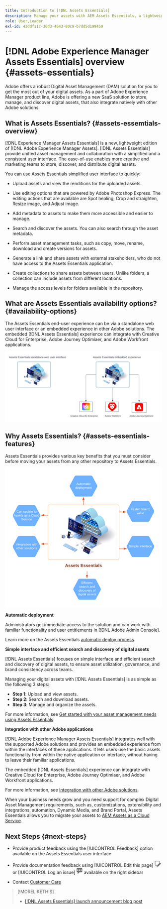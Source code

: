 ```yaml
---
title: Introduction to [!DNL Assets Essentials]
description: Manage your assets with AEM Assets Essentials, a lightweight tool that works within Experience Cloud applications.
role: User,Leader
exl-id: 43ddf11c-36d3-4643-80c9-b7dd5d199450
---
```

# [!DNL Adobe Experience Manager Assets Essentials] overview {#assets-essentials}

<!-- TBD: Update this banner to remove Beta label. 
![Banner image for beta docs](assets/do-not-localize/banner-image-beta-docs.png)

-->

Adobe offers a robust Digital Asset Management (DAM) solution for you to get the most out of your digital assets. As a part of Adobe Experience Manager product line, Adobe is offering a new SaaS solution to store, manage, and discover digital assets, that also integrate natively with other Adobe solutions.

## What is Assets Essentials? {#assets-essemtials-overview}

[!DNL Experience Manager Assets Essentials] is a new, lightweight edition of [!DNL Adobe Experience Manager Assets]. [!DNL Assets Essentials] provide unified asset management and collaboration with a simplified and a consistent user interface. The ease-of-use enables more creative and marketing teams to store, discover, and distribute digital assets.

You can use Assets Essentials simplified user interface to quickly:

* Upload assets and view the renditions for the uploaded assets.

* Use editing options that are powered by Adobe Photoshop Express. The editing actions that are available are Spot healing, Crop and straighten, Resize image, and Adjust image.

* Add metadata to assets to make them more accessible and easier to manage.

* Search and discover the assets. You can also search through the asset metadata.

* Perform asset management tasks, such as copy, move, rename, download and create versions for assets.

* Generate a link and share assets with external stakeholders, who do not have access to the Assets Essentials application.

* Create collections to share assets between users. Unlike folders, a collection can include assets from different locations.

* Manage the access levels for folders available in the repository.

## What are Assets Essentials availability options? {#availability-options}

The Assets Essentials end-user experience can be via a standalone web user interface or an embedded experience in other Adobe solutions. The embedded [!DNL Assets Essentials] experience can integrate with Creative Cloud for Enterprise, Adobe Journey Optimiaer, and Adobe Workfront applications.

![Integrations with other solutions](assets/assets-essentials-integration.svg)

## Why Assets Essentials? {#assets-essentials-features}

Assets Essentials provides various key benefits that you must consider before moving your assets from any other repository to Assets Essentials. 

![Assets Essentials features](assets/assets-essentials-positioning.png)

**Automatic deployment**

Administrators get immediate access to the solution and can work with familiar functionality and user entitlements in [!DNL Adobe Admin Console].

Learn more on the Assets Essentials [automatic deploy process](deploy-administer.md).

**Simple interface and efficient search and discovery of digital assets**

[!DNL Assets Essentials] focuses on simple interface and efficient search and discovery of digital assets, to ensure asset utilization, governance, and brand consistency across teams.

Managing your digital assets with [!DNL Assets Essentials] is as simple as the following 3 steps:

* **Step 1**: Upload and view assets.
* **Step 2**: Search and download assets.
* **Step 3**: Manage and organize the assets.

For more information, see [Get started with your asset management needs using Assets Essentials](get-started.md).

**Integration with other Adobe applications**

[!DNL Adobe Experience Manager Assets Essentials] integrates well with the supported Adobe solutions and provides an embedded experience from within the interfaces of these applications. It lets users use the basic assets functionality from within the native application or interface, without having to leave their familiar applications.

The embedded [!DNL Assets Essentials] experience can integrate with Creative Cloud for Enterprise, Adobe Journey Optimiaer, and Adobe Workfront applications.

For more information, see [Integration with other Adobe solutions](integration.md).

When your business needs grow and you need support for complex Digital Asset Management requirements, such as, customizations, extensibility and integrations, automation, Dynamic Media, and Brand Portal, Assets Essentials allows you to migrate your assets to [AEM Assets as a Cloud Service](https://experienceleague.adobe.com/docs/experience-manager-cloud-service/content/assets/home.html?lang=en).


## Next Steps {#next-steps}

* Provide product feedback using the [!UICONTROL Feedback] option available on the Assets Essentials user interface

*  Provide documentation feedback using [!UICONTROL Edit this page] ![edit the page](assets/do-not-localize/edit-page.png) or [!UICONTROL Log an issue] ![create a GitHub issue](assets/do-not-localize/github-issue.png) available on the right sidebar

* Contact [Customer Care](https://experienceleague.adobe.com/?support-solution=General#support)

 
>[!MORELIKETHIS]
>
>* [[!DNL Assets Essentials] launch announcement blog post](https://blog.adobe.com/en/publish/2021/04/27/introducing-adobe-experience-manager-assets-essentials-to-simplify-collaboration-across-teams.html)
